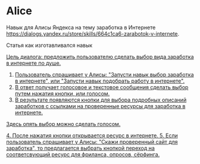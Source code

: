 ﻿# Alice
Навык для Алисы Яндекса на тему заработка в Интернете https://dialogs.yandex.ru/store/skills/664c1ca6-zarabotok-v-internete.
<p>Статья как изготавливался навык <a href="https://щей.рф/article.php?id=20" /></p>
<p>Цель диалога: предложить пользователю сделать выбор вида заработка в интернете по душе.</p>

1. Пользователь спрашивает у Алисы: "Запусти навык выбор заработка в интернете", или "Запусти навык подобрать работу в интернете". 
2. В ответ получает голосовое и текстовое сообщения сделать выбор путем нажатия кнопки, или голосом.
3. В результате появляются кнопки для выбора подробных описаний заработков с ссылками на проверенные ресурсы для заработка в интернете. 
<p>Здесь опять выбор можно сделать голосом.</p> 
4. После нажатия кнопки открывается ресурс в интернете. 
5. Если пользователь спрашивает у Алисы: "Скажи проверенный сайт для заработка", то предлагается выбрать кнопкой переход на соответсвующий ресурс для фриланса, опросов, сёрфинга.

